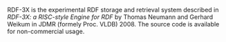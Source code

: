 RDF-3X is the experimental RDF storage and retrieval system described in _RDF-3X: a RISC-style Engine for RDF_ by Thomas Neumann and Gerhard Weikum in JDMR (formely Proc. VLDB) 2008. The source code is available for non-commercial usage.